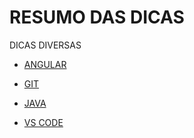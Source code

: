 
# RESUMO DAS DICAS

DICAS DIVERSAS

- [ANGULAR](/ANGULAR/README.md)

- [GIT](/GIT/README.md)

- [JAVA](/ANGULAR/README.md)

- [VS CODE](/VSCODE/README.md)
